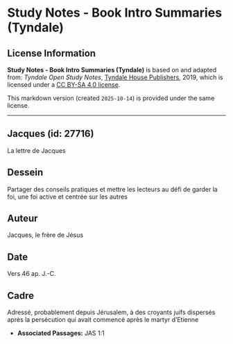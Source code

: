 # Study Notes - Book Intro Summaries (Tyndale)

## License Information

**Study Notes - Book Intro Summaries (Tyndale)** is based on and adapted from: _Tyndale Open Study Notes_, [Tyndale House Publishers](https://tyndaleopenresources.com/), 2019, which is licensed under a [CC BY-SA 4.0 license](https://creativecommons.org/licenses/by-sa/4.0/legalcode.en).

This markdown version (created `2025-10-14`) is provided under the same license.



--------------------------------

## Jacques (id: 27716)

La lettre de Jacques

Dessein
-------

Partager des conseils pratiques et mettre les lecteurs au défi de garder la foi, une foi active et centrée sur les autres

Auteur
------

Jacques, le frère de Jésus

Date
----

Vers 46 ap. J.\-C.

Cadre
-----

Adressé, probablement depuis Jérusalem, à des croyants juifs dispersés après la persécution qui avait commencé après le martyr d’Etienne

* **Associated Passages:** JAS 1:1

